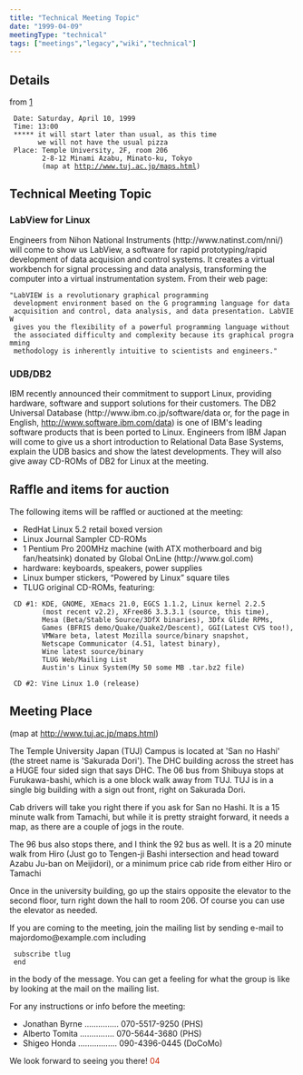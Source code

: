 ```yaml
---
title: "Technical Meeting Topic"
date: "1999-04-09"
meetingType: "technical"
tags: ["meetings","legacy","wiki","technical"]
---
```


<h2 id="details">Details</h2>
<p>from <a href="http://lists.tlug.jp/ML/9904/msg00021.html">1</a></p>
<p><code> Date: Saturday, April 10, 1999</code><br />
<code> Time: 13:00</code><br />
<code> ***** it will start later than usual, as this time</code><br />
<code>       we will not have the usual pizza </code><br />
<code> Place: Temple University, 2F, room 206</code><br />
<code>        2-8-12 Minami Azabu, Minato-ku, Tokyo</code><br />
<code>        (map at </code><a href="http://www.tuj.ac.jp/maps.html"><code>http://www.tuj.ac.jp/maps.html</code></a><code>)</code></p>
<h2 id="technical_meeting_topic">Technical Meeting Topic</h2>
<h3 id="labview_for_linux">LabView for Linux</h3>
<p>Engineers from Nihon National Instruments (http://www.natinst.com/nni/)
will come to show us LabView, a software for rapid prototyping/rapid
development of data acquision and control systems. It creates a virtual
workbench for signal processing and data analysis, transforming the
computer into a virtual instrumentation system. From their web page:</p>
<p><code>"LabVIEW is a revolutionary graphical programming</code><br />
<code> development environment based on the G programming language for data</code><br />
<code> acquisition and control, data analysis, and data presentation. LabVIEW</code><br />
<code> gives you the flexibility of a powerful programming language without</code><br />
<code> the associated difficulty and complexity because its graphical programming</code><br />
<code> methodology is inherently intuitive to scientists and engineers."</code></p>
<h3 id="udbdb2">UDB/DB2</h3>
<p>IBM recently announced their commitment to support Linux, providing
hardware, software and support solutions for their customers. The DB2
Universal Database (http://www.ibm.co.jp/software/data or, for the page
in English, <a href="http://www.software.ibm.com/data">http://www.software.ibm.com/data</a>) is one of IBM's leading
software products that is been ported to Linux. Engineers from IBM Japan
will come to give us a short introduction to Relational Data Base Systems,
explain the UDB basics and show the latest developments. They will also
give away CD-ROMs of DB2 for Linux at the meeting.</p>
<h2 id="raffle_and_items_for_auction">Raffle and items for auction</h2>
<p>The following items will be raffled or auctioned at the meeting:</p>
<ul>
<li>RedHat Linux 5.2 retail boxed version</li>
<li>Linux Journal Sampler CD-ROMs</li>
<li>1 Pentium Pro 200MHz machine (with ATX motherboard and big fan/heatsink) donated by Global OnLine (http://www.gol.com)</li>
<li>hardware: keyboards, speakers, power supplies</li>
<li>Linux bumper stickers, “Powered by Linux” square tiles</li>
<li>TLUG original CD-ROMs, featuring:</li>
</ul>
<p><code> CD #1: KDE, GNOME, XEmacs 21.0, EGCS 1.1.2, Linux kernel 2.2.5</code><br />
<code>        (most recent v2.2), XFree86 3.3.3.1 (source, this time),</code><br />
<code>        Mesa (Beta/Stable Source/3DfX binaries), 3Dfx Glide RPMs,</code><br />
<code>        Games (BFRIS demo/Quake/Quake2/Descent), GGI(Latest CVS too!),</code><br />
<code>        VMWare beta, latest Mozilla source/binary snapshot,</code><br />
<code>        Netscape Communicator (4.51, latest binary), </code><br />
<code>        Wine latest source/binary</code><br />
<code>        TLUG Web/Mailing List</code><br />
<code>        Austin's Linux System(My 50 some MB .tar.bz2 file) </code></p>
<p><code> CD #2: Vine Linux 1.0 (release)</code></p>
<h2 id="meeting_place">Meeting Place</h2>
<p>(map at <a href="http://www.tuj.ac.jp/maps.html">http://www.tuj.ac.jp/maps.html</a>)</p>
<p>The Temple University Japan (TUJ) Campus is located at 'San no Hashi'
(the street name is 'Sakurada Dori'). The DHC building across the street
has a HUGE four sided sign that says DHC. The 06 bus from Shibuya stops
at Furukawa-bashi, which is a one block walk away from TUJ. TUJ is in a
single big building with a sign out front, right on Sakurada Dori.</p>
<p>Cab drivers will take you right there if you ask for San no Hashi. It is a
15 minute walk from Tamachi, but while it is pretty straight forward, it
needs a map, as there are a couple of jogs in the route.</p>
<p>The 96 bus also stops there, and I think the 92 bus as well. It is a 20
minute walk from Hiro (Just go to Tengen-ji Bashi intersection and head
toward Azabu Ju-ban on Meijidori), or a minimum price cab ride from either
Hiro or Tamachi</p>
<p>Once in the university building, go up the stairs opposite the elevator to
the second floor, turn right down the hall to room 206. Of course you can
use the elevator as needed.</p>
<p>If you are coming to the meeting, join the mailing list by sending e-mail
to majordomo@example.com including</p>
<p><code> subscribe tlug</code><br />
<code> end</code></p>
<p>in the body of the message. You can get a feeling for what the group is
like by looking at the mail on the mailing list.</p>
<p>For any instructions or info before the meeting:</p>
<ul>
<li>Jonathan Byrne ............... 070-5517-9250 (PHS)</li>
<li>Alberto Tomita ............... 070-5644-3680 (PHS)</li>
<li>Shigeo Honda ................. 090-4396-0445 (DoCoMo)</li>
</ul>
<p>We look forward to seeing you there!
<font color="#CC2200">04</font></p>